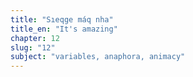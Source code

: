 ```yaml
---
title: "Sıeqge máq nha"
title_en: "It's amazing"
chapter: 12
slug: "12"
subject: "variables, anaphora, animacy"
---
```

